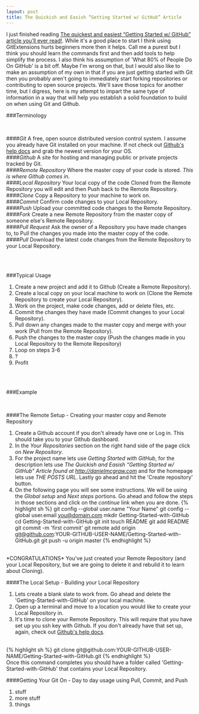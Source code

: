 ```yaml
---
layout: post
title: The Quickish and Easish “Getting Started w/ GitHub” Article
---
```


I just finished reading [The quickest and easiest “Getting Started w/ GitHub” article you’ll ever read!](http://ryanlowdermilk.com/2012/01/the-quickest-and-easiest-getting-started-w-github-article-youll-ever-read/). While it's a good place to start I think using GitExtensions hurts beginners more then it helps. Call me a purest but I think you should learn the commands first and then add tools to help simplify the process. I also think his assumption of 'What 80% of People Do On GitHub' is a bit off. Maybe I'm wrong on that, but I would also like to make an assumption of my own in that if you are just getting started with Git then you probably aren't going to immediately start forking repositories or contributing to open source projects. We'll save those topics for another time, but I digress, here is my attempt to impart the same type of information in a way that will help you establish a solid foundation to build on when using Git and Github. 


###Terminology 

<br />

####*Git*
A free, open source distributed version control system. I assume you already have Git installed on your machine. If not check out [Github's help docs](http://help.github.com/mac-set-up-git/) and grab the newest version for your OS.  
####*Github*
A site for hosting and managing public or private projects tracked by Git.  
####*Remote Repository*
Where the master copy of your code is stored. *This is where Github comes in*.  
####*Local Repository*
Your local copy of the code Cloned from the Remote Repository you will edit and then Push back to the Remote Repository.  
####*Clone*
Copy a Repository to your machine to work on.  
####*Commit*
Confirm code changes to your Local Repository.  
####*Push*
Upload your committed code changes to the Remote Repository.  
####*Fork*
Create a new Remote Repository from the master copy of someone else's Remote Repository.  
####*Pull Request*
Ask the owner of a Repository you have made changes to, to Pull the changes you made into the master copy of the code.  
####*Pull*
Download the latest code changes from the Remote Repository to your Local Repository.  

<br /><br />

###Typical Usage

1. Create a new project and add it to Github (Create a Remote Repository).  
2. Create a local copy on your local machine to work on (Clone the Remote Repository to create your Local Repository).  
3. Work on the project, make code changes, add or delete files, etc.  
4. Commit the changes they have made (Commit changes to your Local Repository).  
5. Pull down any changes made to the master copy and merge with your work (Pull from the Remote Repository).  
6. Push the changes to the master copy (Push the changes made in you Local Repository to the Remote Repository)  
7. Loop on steps 3-6  
8. ?  
9. Profit  

<br /><br />

###Example  

<br />

####The Remote Setup - Creating your master copy and Remote Repository  
1. Create a Github account if you don't already have one or Log in. This should take you to your Github dashboard.  
2. In the *Your Repositories* section on the right hand side of the page click on *New Repository*.  
3. For the project name lets use *Getting Started with GitHub*, for the description lets use *The Quickish and Easish “Getting Started w/ GitHub” Article found at http://danielmcgraw.com* and for the homepage lets use *THE POSTS URL*. Lastly go ahead and hit the 'Create repository' button.  
4. On the following page you will see some instructions. We will be using the *Global setup* and *Next steps* portions. Go ahead and follow the steps in those sections and click on the *continue* link when you are done.
{% highlight sh %}
	  git config --global user.name "Your Name"
	  git config --global user.email you@domain.com
	  mkdir Getting-Started-with-GitHub
	  cd Getting-Started-with-GitHub
	  git init
	  touch README
	  git add README
	  git commit -m 'first commit'
	  git remote add origin git@github.com:YOUR-GITHUB-USER-NAME/Getting-Started-with-GitHub.git
	  git push -u origin master
{% endhighlight %}
<br />
*CONGRATULATIONS* You've just created your Remote Repository (and your Local Repository, but we are going to delete it and rebuild it to learn about Cloning).  

<br />
  
####The Local Setup - Building your Local Repository  
1. Lets create a blank slate to work from. Go ahead and delete the 'Getting-Started-with-GitHub' on your local machine.  
2. Open up a terminal and move to a location you would like to create your Local Repository in.  
3. It's time to clone your Remote Repository. This will require that you have set up you ssh key with Github. If you don't already have that set up, again, check out [Github's help docs](http://help.github.com/ssh-key-passphrases/).  
<br />
{% highlight sh %}
    git clone git@github.com:YOUR-GITHUB-USER-NAME/Getting-Started-with-GitHub.git
{% endhighlight %}
<br />
Once this command completes you should have a folder called 'Getting-Started-with-GitHub' that contains your Local Repository. 

<br />

####Getting Your Git On - Day to day usage using Pull, Commit, and Push
1. stuff
2. more stuff
3. things 